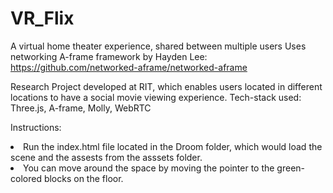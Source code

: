 # VR_Flix
A virtual home theater experience, shared between multiple users
Uses networking A-frame framework by Hayden Lee: https://github.com/networked-aframe/networked-aframe

Research Project developed at RIT, which enables users located in different locations to have a social movie viewing experience.
Tech-stack used: Three.js, A-frame, Molly, WebRTC


Instructions:<br>
<li>Run the index.html file located in the Droom folder, which would load the scene and the assests from the asssets folder.
<li>You can move around the space by moving the pointer to the green-colored blocks on the floor.
  

